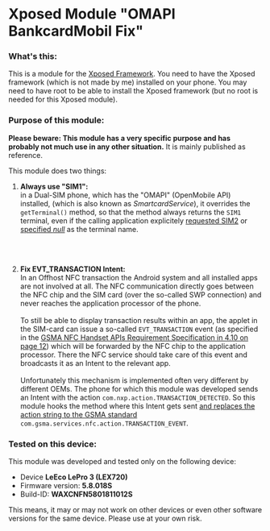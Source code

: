 # Xposed Module "OMAPI BankcardMobil Fix"


### What's this:

This is a module for the [Xposed Framework](http://repo.xposed.info/). You need to have the Xposed framework (which is not made by me) installed on your phone. You may need to have root to be able to install the Xposed framework (but no root is needed for this Xposed module).


### Purpose of this module:

**Please beware: This module has a very specific purpose and has probably not much use in any other situation.** It is mainly published as reference.

This module does two things:

1. **Always use "SIM1":**<br>
in a Dual-SIM phone, which has the "OMAPI" (OpenMobile API) installed, (which is also known as *SmartcardService*), it overrides the `getTerminal()` method, so that the method always returns the `SIM1` terminal, even if the calling application explicitely [requested SIM2](/app/src/main/java/at/zweng/xposed/smartcardreaderfix/OmapiFixes.java#L55) or [specified *null*](/app/src/main/java/at/zweng/xposed/smartcardreaderfix/OmapiFixes.java#L51) as the terminal name.
<br>
<br>

2. **Fix EVT_TRANSACTION Intent:**<br>
In an Offhost NFC transaction the Android system and all installed apps are not involved at all. The NFC communication directly goes between the NFC chip and the SIM card (over the so-called SWP connection) and never reaches the application processor of the phone. <br><br>
To still be able to display transaction results within an app, the applet in the SIM-card can issue a so-called `EVT_TRANSACTION` event (as specified in the [GSMA NFC Handset APIs Requirement Specification in 4.10 on page 12](http://www.gsma.com/digitalcommerce/wp-content/uploads/2013/12/GSMA-NFC05-NFC-Handset-APIs-Requirement-Specification-version-4-1.pdf)) which will be forwarded by the NFC chip to the application processor. There the NFC service should take care of this event and broadcasts it as an Intent to the relevant app.<br><br>
Unfortunately this mechanism is implemented often very different by different OEMs. The phone for which this module was developed sends an Intent with the action `com.nxp.action.TRANSACTION_DETECTED`. So this module hooks the method where this Intent gets sent [and replaces the action string to the GSMA standard](/app/src/main/java/at/zweng/xposed/smartcardreaderfix/OmapiFixes.java#L117) `com.gsma.services.nfc.action.TRANSACTION_EVENT`.



### Tested on this device:

This module was developed and tested only on the following device:

- Device **LeEco LePro 3 (LEX720)**
- Firmware version: **5.8.018S**
- Build-ID: **WAXCNFN5801811012S**

This means, it may or may not work on other devices or even other software versions for the same device. Please use at your own risk.

